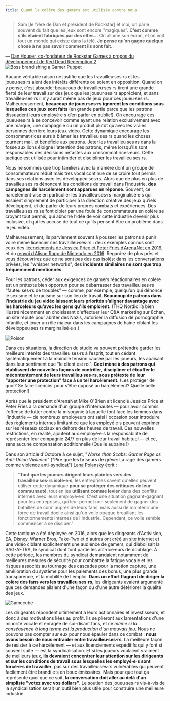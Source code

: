 ```yaml
---
title: Quand la colère des gamers est utilisée contre nous
---
```


> Sam \[le frère de Dan et président de Rockstar\] et moi, on parle souvent du fait que les jeux sont encore "magiques". **C’est comme s’ils étaient fabriqués par des elfes…** On allume son écran, et on voit tout un monde qui existe dans la télé. **Je pense qu’on gagne quelque chose à ne pas savoir comment ils sont fait**.

<div class="md-attribution">
&#x2014;
<a href="https://www.polygon.com/2018/10/27/18029154/red-dead-redemption-2-working-conditions-rockstar-games-overtime-labor">
Dan Houser, co-fondateur de Rockstar Games à propos du développement de Red Dead Redemption 2
</a>
</div>

<div class="md-img right off-8">
<img
  src="/images/scarecrow.png"
  alt="Boss brandishing a Gamer Puppet"
/>
</div>

Aucune véritable raison ne justifie que les travailleu·ses·rs et les joueu·ses·rs aient des intérêts différents ou soient en opposition. Quand on y pense, c’est absurde: beaucoup de travailleu·ses·rs tirent une grande fierté de leur travail sur des jeux que les joueur·ses·rs apprécient, et sans travailleu·ses·rs il n’y aurait même pas de jeux pour ces joueu·ses·rs. Malheureusement, **beaucoup de joueu·ses·rs ignorent les conditions sous lesquelles ces jeux sont faits** (en grande partie parce que les patrons dissuadent leurs employé·e·s d’en parler en public!). On encourage ces joueu·ses·rs à se concevoir comme ayant une relation exclusivement avec une marque, une compagnie ou un produit plutôt qu’avec les vraies personnes derrière leurs jeux vidéo. Cette dynamique encourage les consommat·rices·eurs à blâmer les travailleu·ses·rs quand les choses tournent mal, et bénéficie aux patrons. Jeter les travailleu·ses·rs dans la fosse aux lions éloigne l'attention des patrons, même lorsqu'ils sont responsables des décisions néfastes aux consommat·rices·eurs. Cette tactique est utilisée pour intimider et discipliner les travailleu·ses·rs.

Nous ne sommes que trop familiers avec la manière dont un groupe de consommateurs réduit mais très vocal continue de se croire tout permis dans ses relations avec les développeu·ses·rs. Alors que de plus en plus de travailleu·ses·rs dénoncent les conditions de travail dans l’industrie, **des campagnes de harcèlement sont apparues en réponse**. Souvent, ce harcèlement vise en particulier les travailleu·ses·rs marginalisé·e·s qui essaient simplement de participer à la direction créative des jeux qu’iels développent, et de parler de leurs propres combats et expériences. Des travailleu·ses·rs se font cibler par une foule de consommateurs en colère se croyant tout permis, qui abhorre l’idée de voir cette industrie devenir plus inclusive, et qui les accuse de tout ce qu’ils pensent être un problème dans le jeu vidéo.

Malheureusement, ils parviennent souvent à pousser les patrons à punir voire même licencier ces travailleu·ses·rs : deux exemples connus sont ceux des [licenciements de Jessica Price et Peter Fries d’ArenaNet en 2019](https://www.polygon.com/2018/7/9/17549492/arenanet-jessica-price-guild-wars-2-writer-fired), et du [renvoi d’Alison Rapp de Nintendo en 2016](https://kotaku.com/nintendo-employee-terminated-after-smear-campaign-over-1768100368). Regardez de plus près et vous découvrirez que ce ne sont pas des cas isolés: dans les conversations privées, les "whisper networks", des **incidents similaires ne sont que trop fréquemment mentionnés**.

Pour les patrons, céder aux exigences de gamers réactionnaires en colère est un prétexte bien opportun pour se débarrasser des travailleu·ses·rs “fauteu·ses·rs de troubles” — comme, par exemple, quelqu’un qui dénonce le sexisme et le racisme sur son lieu de travail. **Beaucoup de patrons dans l’industrie du jeu vidéo laissent leurs priorités s’aligner davantage avec les harceleurs qu’avec les gens qu'ils emploient.** (THQ Nordic l’a bien illustré récemment en choisissant d'effectuer leur Q&A marketing sur 8chan, un site réputé pour abriter des Nazis, autoriser la diffusion de pornographie infantile, et jouer un rôle majeur dans les campagnes de haine ciblant les développeu·ses·rs marginalisé·e·s.)

<div class="md-img left off-1">
<img
  src="/images/poison.png"
  alt="Poison"
/>
</div>

Dans ces situations, la direction du studio va souvent prétendre garder les meilleurs intérêts des travailleu·ses·rs à l’esprit, tout en cédant systématiquement à la moindre tension causée par les joueurs, les apaisant dans leur sentiment que "le client est roi". **Ceci mène à des patrons qui établissent de nouvelles façons de contrôler, discipliner et étouffer le mécontentement de leurs travailleu·ses·rs, sous prétexte de leur "apporter une protection” face à un tel harcèlement.** (Les protéger de quoi? Se faire licencier pour s’être opposé au harcèlement? Quelle belle protection!)

Après que le président d'ArenaNet Mike O'Brien ait licencié Jessica Price et Peter Fries à la demande d'un groupe d'internautes — pour avoir commis l'offense de lutter contre la misogynie à laquelle font face les femmes dans l'industrie — de nombreux employeurs ont saisi l'occasion pour introduire des règlements internes limitant ce que les employé·e·s peuvent exprimer sur les réseaux sociaux en dehors des heures de travail. Ces nouvelles restrictions, en réalité, ajoutent aux employé·e·s la responsabilité de représenter leur compagnie 24/7 en plus de leur travail habituel — et ce, sans aucune compensation additionnelle (Quelle aubaine !)

Dans son article d'Octobre à ce sujet, "_Worse than Scabs: Gamer Rage as Anti-Union Violence_" ("Pire que les briseurs de grève: La rage des gamers comme violence anti-syndicat") [Lana Polansky écrit](https://rhizome.org/editorial/2018/oct/30/worse-than-scabs-gamer-rager-as-anti-worker-violence/) :

> "**Tant que les joueurs dirigent leurs plaintes vers des travailleu·ses·rs isolé·e·s**, les entreprises savent qu'elles peuvent utiliser cette dynamique **pour se protéger des critiques de leur communauté**, tout en les **utilisant comme levier** dans des conflits internes avec leurs employé·e·s. C'est une situation gagnant-gagnant pour les entreprises, qui leur permet non seulement de gagner des batailles de com' auprès de leurs fans, mais aussi de maintenir une force de travail docile ainsi qu'un voile opaque brouillant les fonctionnements internes de l'industrie. Cependant, ce voile semble commencer à se dissiper."

Cette tactique a été déployée en 2016, alors que les dirigeants d'Activision, EA, Disney, Warner Bros, Take-Two et d'autres [ont créé un site internet](https://www.polygon.com/2016/10/28/13458724/voice-actors-strike-video-game-website-attacks) et une vidéo ciblant explicitement une audience de gamers, qui diabolisait la SAG-AFTRA, le syndicat dont font partie les act·rice·eurs de doublage. À cette période, les membres du syndicat demandaient notamment de meilleures mesures de sécurité pour combattre la fatigue vocale et les risques associés au tournage des cascades pour la motion capture, une amélioration du système pour les paiements des bonus, une plus grande transparence, et la mobilité de l'emploi. **Dans un effort flagrant de diriger la colère des fans vers les travailleu·ses·rs**, les dirigeants avaient argumenté que ces demandes allaient d'une façon ou d'une autre détériorer la qualité des jeux.

<div class="md-img right off-7">
<img
  src="/images/gamecube.png"
  alt="Gamecube"
  style="
    shape-outside:polygon(50% 0%, 100% 50%, 50% 100%, 0% 50%);
    margin-right:-2rem;
  "
/>
</div>

Les dirigeants répondent ultimement à leurs actionnaires et investisseurs, et donc à des motivations liées au profit. Ils se plieront aux lamentations d'une minorité vocale et enragée de soi-disant fans, et ce _même si la conséquence à long terme est la production d'un mauvais jeu_. Nous ne pouvons pas compter sur eux pour nous épauler dans ce combat : **nous avons besoin de nous entraider entre travailleu·ses·rs**. La meilleure façon de résister à ce harcèlement — et aux licenciements expéditifs qui y font si souvent suite — est la syndicalisation. Et si les joueurs voulaient vraiment de meilleurs jeux, **ils devraient concentrer leur attention sur les dirigeants et sur les conditions de travail sous lesquelles les employé·e·s sont forcé·e·s de travailler**, pas sur des travailleu·ses·rs vulnérables qui peuvent facilement être brandi·e·s en bouc émissaires. Mais pour que tout ça représente quoi que ce soit, **la conversation doit aller au delà d'un simpliste "votez avec vos dollars"**. Le soutien des joueu·ses·rs vis-à-vis de la syndicalisation serait un outil bien plus utile pour construire une meilleure industrie.
